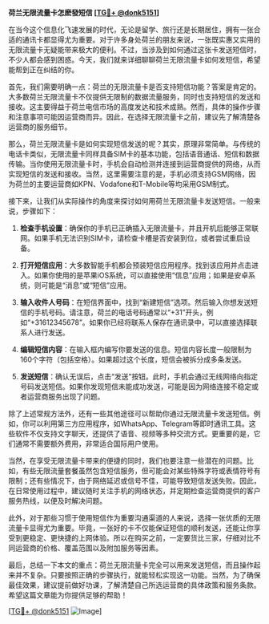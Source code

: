 **荷兰无限流量卡怎麽發短信 [[TG💪+ @donk5151](https://t.me/s/donk5151)]**

在当今这个信息化飞速发展的时代，无论是留学、旅行还是长期居住，拥有一张合适的通讯卡都显得尤为重要。对于许多身处荷兰的朋友来说，一张既实惠又实用的无限流量卡无疑能带来极大的便利。不过，当涉及到如何通过这张卡发送短信时，不少人都会感到困惑。今天，我们就来详细聊聊荷兰无限流量卡如何发短信，希望能帮到正在纠结的你。

首先，我们需要明确一点：荷兰的无限流量卡是否支持短信功能？答案是肯定的。大多数荷兰无限流量卡不仅提供无限制的数据流量服务，同时也支持短信的发送和接收。这主要得益于荷兰电信市场的高度发达和技术成熟。然而，具体的操作步骤和注意事项可能因运营商而异。因此，在选择无限流量卡之前，建议先了解清楚各运营商的服务细节。

那么，荷兰无限流量卡是如何实现短信发送的呢？其实，原理非常简单。与传统的电话卡类似，无限流量卡同样具备SIM卡的基本功能，包括语音通话、短信和数据传输。当你使用无限流量卡时，手机会自动检测并连接到运营商提供的网络，从而实现短信的发送和接收。当然，这里需要注意的是，手机必须支持GSM网络，因为荷兰的主要运营商如KPN、Vodafone和T-Mobile等均采用GSM制式。

接下来，让我们从实际操作的角度来探讨如何用荷兰无限流量卡发送短信。一般来说，步骤如下：

1. **检查手机设置**：确保你的手机已正确插入无限流量卡，并且开机后能够正常联网。如果手机无法识别SIM卡，请检查卡槽是否安装到位，或者尝试重启设备。

2. **打开短信应用**：大多数智能手机都会预装短信应用程序。找到该应用并点击进入。如果你使用的是苹果iOS系统，可以直接使用“信息”应用；如果是安卓系统，则可能是“消息”或“短信”应用。

3. **输入收件人号码**：在短信界面中，找到“新建短信”选项。然后输入你想发送短信的手机号码。请注意，荷兰的电话号码通常以“+31”开头，例如“+31612345678”。如果你已经将联系人保存在通讯录中，可以直接选择联系人进行发送。

4. **编辑短信内容**：在输入框内编写你要发送的信息。短信内容长度一般限制为160个字符（包括空格）。如果超过这个长度，短信会被拆分成多条发送。

5. **发送短信**：确认无误后，点击“发送”按钮。此时，手机会通过无线网络向指定号码发送短信。如果你发现短信未能成功发送，可能是因为网络连接不稳定或者运营商服务出现了问题。

除了上述常规方法外，还有一些其他途径可以帮助你通过无限流量卡发送短信。例如，你可以利用第三方应用程序，如WhatsApp、Telegram等即时通讯工具。这些软件不仅支持文字聊天，还提供了语音、视频等多种交流方式。更重要的是，它们通常不需要额外费用，非常适合国际用户使用。

当然，在享受无限流量卡带来的便捷的同时，我们也要注意一些潜在的问题。比如，有些无限流量套餐虽然包含短信服务，但可能会对某些特殊字符或表情符号有限制；还有些情况下，由于网络延迟或信号不佳，可能导致短信发送失败。因此，在日常使用过程中，建议随时关注手机的网络状态，并定期检查运营商提供的客户服务热线，以便及时解决问题。

此外，对于那些习惯于使用短信作为重要沟通渠道的人来说，选择一张优质的无限流量卡显得尤为重要。毕竟，一张好的卡不仅能保证短信的顺利发送，还能让你享受到更稳定、更快捷的上网体验。所以在购买之前，一定要货比三家，仔细对比不同运营商的价格、覆盖范围以及附加服务等因素。

最后，总结一下本文的重点：荷兰无限流量卡完全可以用来发送短信，而且操作起来并不复杂。只要按照正确的步骤执行，就能轻松实现这一功能。当然，为了确保最佳效果，建议提前做好功课，了解清楚自己所选运营商的具体政策和服务条款。希望这篇文章能为你提供足够的帮助！

[[TG💪+ @donk5151](https://t.me/s/donk5151) ![Image](https://i.postimg.cc/rwNCRYN7/Snipaste-2025-04-30-17-27-05.png)]
